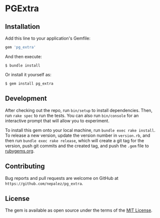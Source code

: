 # PGExtra

## Installation

Add this line to your application's Gemfile:

```ruby
gem 'pg_extra'
```

And then execute:

    $ bundle install

Or install it yourself as:

    $ gem install pg_extra

## Development

After checking out the repo, run `bin/setup` to install dependencies. Then, run `rake spec` to run the tests. You can also run `bin/console` for an interactive prompt that will allow you to experiment.

To install this gem onto your local machine, run `bundle exec rake install`. To release a new version, update the version number in `version.rb`, and then run `bundle exec rake release`, which will create a git tag for the version, push git commits and the created tag, and push the `.gem` file to [rubygems.org](https://rubygems.org).

## Contributing

Bug reports and pull requests are welcome on GitHub at `https://github.com/nepalez/pg_extra`.

## License

The gem is available as open source under the terms of the [MIT License](https://opensource.org/licenses/MIT).
